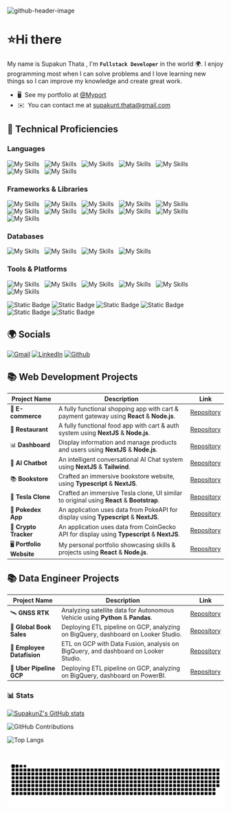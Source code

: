 ![github-header-image](https://github.com/SupakunZ/SupakunZ/assets/168329218/15375aaa-f646-4129-8502-d5a4fc8b3b8a)
# ⭐Hi there

My name is Supakun Thata , I'm **`Fullstack Developer`** in the world 🌍. I enjoy programming most when I can solve problems and I love learning new things so I can improve my knowledge and create great work.

* 🖥️  See my portfolio at [@Myport](https://portfolio-supakun.netlify.app)
* ✉️  You can contact me at [supakunt.thata@gmail.com](mailto:supakunt.thata@gmail.com)

## 🧰 Technical Proficiencies

### Languages
![My Skills](https://skillicons.dev/icons?i=js)&nbsp;&nbsp;
![My Skills](https://skillicons.dev/icons?i=ts)&nbsp;&nbsp;
![My Skills](https://skillicons.dev/icons?i=python)&nbsp;&nbsp;
![My Skills](https://skillicons.dev/icons?i=cs)&nbsp;&nbsp;
![My Skills](https://skillicons.dev/icons?i=cpp)&nbsp;&nbsp;
![My Skills](https://skillicons.dev/icons?i=html)&nbsp;&nbsp;
![My Skills](https://skillicons.dev/icons?i=css)&nbsp;&nbsp;


### Frameworks & Libraries
![My Skills](https://skillicons.dev/icons?i=vite)&nbsp;&nbsp;
![My Skills](https://skillicons.dev/icons?i=react)&nbsp;&nbsp;
![My Skills](https://skillicons.dev/icons?i=vue)&nbsp;&nbsp;
![My Skills](https://skillicons.dev/icons?i=redux)&nbsp;&nbsp;
![My Skills](https://skillicons.dev/icons?i=nextjs)&nbsp;&nbsp;
![My Skills](https://skillicons.dev/icons?i=nodejs)&nbsp;&nbsp;
![My Skills](https://skillicons.dev/icons?i=express)&nbsp;&nbsp;
![My Skills](https://skillicons.dev/icons?i=tailwind)&nbsp;&nbsp;
![My Skills](https://skillicons.dev/icons?i=materialui)&nbsp;&nbsp;
![My Skills](https://skillicons.dev/icons?i=bootstrap)&nbsp;&nbsp;
![My Skills](https://skillicons.dev/icons?i=sass)&nbsp;&nbsp;

### Databases
![My Skills](https://skillicons.dev/icons?i=mysql)&nbsp;&nbsp;
![My Skills](https://skillicons.dev/icons?i=postgres)&nbsp;&nbsp;
![My Skills](https://skillicons.dev/icons?i=redis)&nbsp;&nbsp;
![My Skills](https://skillicons.dev/icons?i=mongodb)&nbsp;&nbsp; 

### Tools & Platforms
![My Skills](https://skillicons.dev/icons?i=git)&nbsp;&nbsp;
![My Skills](https://skillicons.dev/icons?i=github)&nbsp;&nbsp;
![My Skills](https://skillicons.dev/icons?i=vscode)&nbsp;&nbsp;
![My Skills](https://skillicons.dev/icons?i=netlify)&nbsp;&nbsp;
![My Skills](https://skillicons.dev/icons?i=vercel)&nbsp;&nbsp; 
![My Skills](https://skillicons.dev/icons?i=supabase)&nbsp;&nbsp; 

![Static Badge](https://img.shields.io/badge/Power-BI-brightgreen?style=flat&logo=googleanalytics&logoColor=white&color=F0C811)
![Static Badge](https://img.shields.io/badge/Pandas-brightgreen?style=flat&logo=pandas&logoColor=white&labelColor=4E4E4E&color=%23150458)
![Static Badge](https://img.shields.io/badge/Apache-Airflow-brightgreen?style=flat&logo=apacheairflow&logoColor=white&labelColor=4E4E4E&color=%23017CEE)
![Static Badge](https://img.shields.io/badge/Google-BigQuery-brightgreen?style=flat&logo=googlebigquery&logoColor=white&labelColor=4E4E4E&color=%23669DF6)
![Static Badge](https://img.shields.io/badge/Looker-Studio-brightgreen?style=flat&logo=googledatastudio&logoColor=white&labelColor=4E4E4E&color=%23FF7143)
![Static Badge](https://img.shields.io/badge/Cloud-Composer-brightgreen?style=flat&logo=googlecloudcomposer&logoColor=white&labelColor=4E4E4E&color=%238E75B2)


## 🌍 Socials

<p>
<a href="mailto:supakunt.thata@gmail.com" target="_blank"><img alt="Gmail" src="https://img.shields.io/badge/Gmail-D14836?style=for-the-badge&logo=gmail&logoColor=white"/><a>
<a href="https://www.linkedin.com/in/supakun-thata-437a62328/" target="_blank"><img alt="LinkedIn" src="https://img.shields.io/badge/linkedin-%230077B5.svg?&style=for-the-badge&logo=linkedin&logoColor=white" /></a>
<a href="https://www.github.com/SupakunZ" target="_blank"><img alt="Github" src="https://img.shields.io/badge/GitHub-%2312100E.svg?&style=for-the-badge&logo=Github&logoColor=white" /></a>
</p>

## 📚 Web Development Projects

| Project Name                    | Description                                                                                  | Link                                   |
|---------------------------------|----------------------------------------------------------------------------------------------|----------------------------------------|
| 🛒 **E-commerce**       | A fully functional shopping app with cart & payment gateway using **React** & **Node.js**.  | [Repository](https://github.com/SupakunZ/E-commerce)  |
| 🍔 **Restaurant**             |  A fully functional food app with cart & auth system using **NextJS** & **Node.js**.  | [Repository](https://github.com/SupakunZ/Restaurant-Website)  |
| 📊 **Dashboard**          | Display information and manage products and users using **NextJS** & **Node.js**.  | [Repository](https://github.com/SupakunZ/Admin_Dashboard) |
| 🤖 **AI Chatbot**          | An intelligent conversational AI Chat system using **NextJS** & **Tailwind**.  | [Repository](https://github.com/SupakunZ/Gunglz_Chatbot)  |
| 📚 **Bookstore**          | Crafted an immersive bookstore website, using **Typescript** & **NextJS**.  | [Repository](https://github.com/supakunz/Bookstore)  |
| 🚗 **Tesla Clone**          | Crafted an immersive Tesla clone, UI similar to original using **React** & **Bootstrap**.  | [Repository](https://github.com/SupakunZ/Tesla_Clone)  |
| 📕 **Pokedex App**          | An application uses data from PokeAPI for display using **Typescript** & **NextJS**.  | [Repository](https://github.com/SupakunZ/Pokedex_App)  |
| 💸 **Crypto Tracker**          | An application uses data from CoinGecko API for display using **Typescript** & **NextJS**.  | [Repository](https://github.com/SupakunZ/Crypto_tracker)  |
| 🖥️ **Portfolio Website**          | My personal portfolio showcasing skills & projects using **React** & **Node.js**.  | [Repository](https://github.com/supakunz/Portfolio)  |

## 📚 Data Engineer Projects

| Project Name                    | Description                                                                                  | Link                                   |
|---------------------------------|----------------------------------------------------------------------------------------------|----------------------------------------|
| 🛰 **GNSS RTK**          | Analyzing satellite data for Autonomous Vehicle using **Python** & **Pandas**.  | [Repository](https://github.com/SupakunZ/GNSS_RTK)  |
| 🛒 **Global Book Sales**       | Deploying ETL pipeline on GCP, analyzing on BigQuery, dashboard on Looker Studio.  | [Repository](https://github.com/supakunz/Book-Revenue-Pipeline-GCP.git)  |
| 💼 **Employee Datafision**       | ETL on GCP with Data Fusion, analysis on BigQuery, and dashboard on Looker Studio.  | [Repository](https://github.com/supakunz/ETL-Pipeline-Datafusion-GCP)  |
| 🚗 **Uber Pipeline GCP**       | Deploying ETL pipeline on GCP, analyzing on BigQuery, dashboard on PowerBI.  | [Repository](https://github.com/supakunz/Uber-Pipeline-GCP)  |

### 📊 Stats

<a href="http://www.github.com/SupakunZ"><img src="https://github-readme-stats.vercel.app/api?username=SupakunZ&show_icons=true&hide=&count_private=true&title_color=ec4899&text_color=ffffff&icon_color=84cc16&bg_color=1c1917&hide_border=true&show_icons=true" alt="SupakunZ's GitHub stats" /></a>

![GitHub Contributions](https://github-readme-streak-stats.herokuapp.com/?user=supakunz)

![Top Langs](https://github-readme-stats.vercel.app/api/top-langs/?username=supakunz&layout=donut-vertical)

#
<picture>
  <source media="(prefers-color-scheme: dark)" srcset="https://raw.githubusercontent.com/supakunz/supakunz/output/github-contribution-grid-snake-dark.svg">
  <source media="(prefers-color-scheme: light)" srcset="https://raw.githubusercontent.com/supakunz/supakunz/output/github-contribution-grid-snake.svg">
  <img alt="github contribution grid snake animation" src="https://raw.githubusercontent.com/supakunz/supakunz/output/github-contribution-grid-snake.svg">
</picture>

